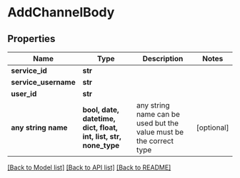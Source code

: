 # AddChannelBody


## Properties
Name | Type | Description | Notes
------------ | ------------- | ------------- | -------------
**service_id** | **str** |  | 
**service_username** | **str** |  | 
**user_id** | **str** |  | 
**any string name** | **bool, date, datetime, dict, float, int, list, str, none_type** | any string name can be used but the value must be the correct type | [optional]

[[Back to Model list]](../README.md#documentation-for-models) [[Back to API list]](../README.md#documentation-for-api-endpoints) [[Back to README]](../README.md)


